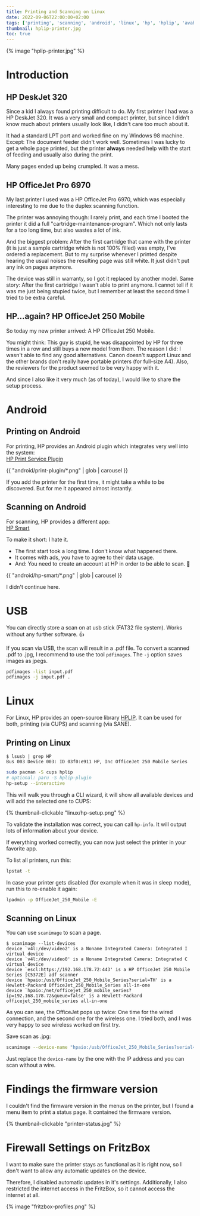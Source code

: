 ```yaml
---
title: Printing and Scanning on Linux
date: 2022-09-06T22:00:00+02:00
tags: ['printing', 'scanning', 'android', 'linux', 'hp', 'hplip', 'avahi', 'cups', 'sane']
thumbnail: hplip-printer.jpg
toc: true
---
```


{% image "hplip-printer.jpg" %}

# Introduction

## HP DeskJet 320

Since a kid I always found printing difficult to do.
My first printer I had was a HP DeskJet 320.
It was a very small and compact printer, but since I didn't know much about printers usually look like,
I didn't care too much about it.

It had a standard LPT port and worked fine on my Windows 98 machine.
Except: The document feeder didn't work well. Sometimes I was lucky to get a whole page printed,
but the printer **always** needed help with the start of feeding and usually also during the print.

Many pages ended up being crumpled.
It was a mess.

## HP OfficeJet Pro 6970

My last printer I used was a HP OfficeJet Pro 6970, which was especially interesting to me due to the
duplex scanning function.

The printer was annoying though: I rarely print, and each time I booted the printer it did a full
"cartridge-maintenance-program". Which not only lasts for a too long time, but also wastes a lot of ink.

And the biggest problem: After the first cartridge that came with the printer (it is just a sample cartridge which is not 100% filled)
was empty, I've ordered a replacement.
But to my surprise whenever I printed despite hearing the usual noises the resulting page was still white.
It just didn't put any ink on pages anymore.

The device was still in warranty, so I got it replaced by another model.
Same story: After the first cartridge I wasn't able to print anymore.
I cannot tell if it was me just being stupied twice, but I remember at least the second time I tried to be extra careful.

## HP...again? HP OfficeJet 250 Mobile

So today my new printer arrived: A HP OfficeJet 250 Mobile.

You might think: This guy is stupid, he was disappointed by HP for three times in a row and still buys a new model from them.
The reason I did: I wasn't able to find any good alternatives.
Canon doesn't support Linux and the other brands don't really have portable printers (for full-size A4).
Also, the reviewers for the product seemed to be very happy with it.

And since I also like it very much (as of today), I would like to share the setup process.

# Android

## Printing on Android

For printing, HP provides an Android plugin which integrates very well into the system:  
[HP Print Service Plugin](https://play.google.com/store/apps/details?id=com.hp.android.printservice)

{{ "android/print-plugin/*.png" | glob | carousel }}

If you add the printer for the first time, it might take a while to be discovered.
But for me it appeared almost instantly.

## Scanning on Android

For scanning, HP provides a different app:  
[HP Smart](https://play.google.com/store/apps/details?id=com.hp.printercontrol)

To make it short: I hate it.

- The first start took a long time. I don't know what happened there.
- It comes with ads, you have to agree to their data usage.
- And: You need to create an account at HP in order to be able to scan. 🤮

{{ "android/hp-smart/*.png" | glob | carousel }}

I didn't continue here.

# USB

You can directly store a scan on at usb stick (FAT32 file system).
Works without any further software. 👍

If you scan via USB, the scan will result in a .pdf file.
To convert a scanned .pdf to .jpg, I recommend to use the tool `pdfimages`.
The `-j` option saves images as jpegs.

```bash
pdfimages -list input.pdf
pdfimages -j input.pdf .
```

# Linux

For Linux, HP provides an open-source library [HPLIP](https://sourceforge.net/projects/hplip/).
It can be used for both, printing (via CUPS) and scanning (via SANE).

## Printing on Linux

```shell-session
$ lsusb | grep HP
Bus 003 Device 003: ID 03f0:e911 HP, Inc OfficeJet 250 Mobile Series
```

```bash
sudo pacman -S cups hplip
# optional: paru -S hplip-plugin
hp-setup --interactive
```

This will walk you through a CLI wizard, it will show all available devices and will add the selected one to CUPS:

{% thumbnail-clickable "linux/hp-setup.png" %}

To validate the installation was correct, you can call `hp-info`.
It will output lots of information about your device.

If everything worked correctly, you can now just select the printer in your favorite app.

To list all printers, run this:

```bash
lpstat -t
```

In case your printer gets disabled (for example when it was in sleep mode), run this to re-enable it again:

```bash
lpadmin -p OfficeJet_250_Mobile -E
```

## Scanning on Linux

You can use `scanimage` to scan a page.

```shell-session
$ scanimage --list-devices
device `v4l:/dev/video2' is a Noname Integrated Camera: Integrated I virtual device
device `v4l:/dev/video0' is a Noname Integrated Camera: Integrated C virtual device
device `escl:https://192.168.178.72:443' is a HP OfficeJet 250 Mobile Series [C5372E] adf scanner
device `hpaio:/usb/OfficeJet_250_Mobile_Series?serial=TH' is a Hewlett-Packard OfficeJet_250_Mobile_Series all-in-one
device `hpaio:/net/officejet_250_mobile_series?ip=192.168.178.72&queue=false' is a Hewlett-Packard officejet_250_mobile_series all-in-one
```

As you can see, the OfficeJet pops up twice: One time for the wired connection, and the second one for the wireless one.
I tried both, and I was very happy to see wireless worked on first try.

Save scan as .jpg:

```bash
scanimage --device-name "hpaio:/usb/OfficeJet_250_Mobile_Series?serial=TH" --progress --format tiff --mode Color --resolution 300dpi -l 0mm -t 0mm -x 210mm -y 297mm | magick convert - -resize "1920x1920>" -quality 75 image.jpg
```

Just replace the `device-name` by the one with the IP address and you can scan without a wire.

# Findings the firmware version

I couldn't find the firmware version in the menus on the printer, but I found a menu item to print a status page.
It contained the firmware version.

{% thumbnail-clickable "printer-status.jpg" %}

# Firewall Settings on FritzBox

I want to make sure the printer stays as functional as it is right now,
so I don't want to allow any automatic updates on the device.

Therefore, I disabled automatic updates in it's settings.
Additionally, I also restricted the internet access in the FritzBox, so it cannot access the internet at all.

{% image "fritzbox-profiles.png" %}
